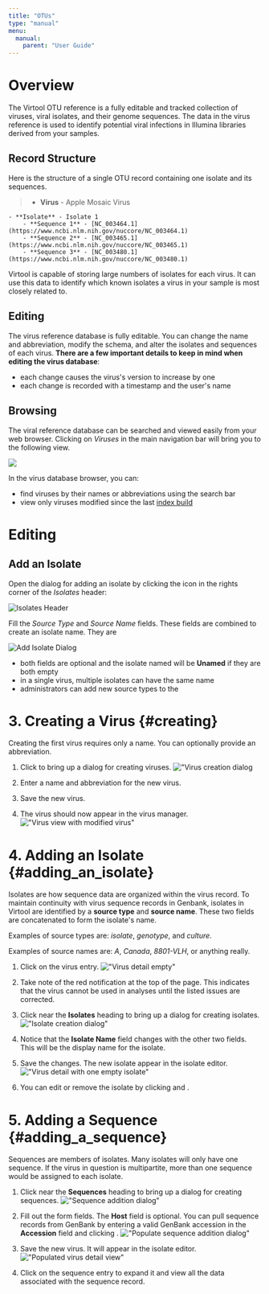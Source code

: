 ```yaml
---
title: "OTUs"
type: "manual"
menu:
  manual:
    parent: "User Guide"
---
```


# Overview

The Virtool OTU reference is a fully editable and tracked collection of viruses, viral isolates, and their genome sequences. The data in the virus reference is used to identify potential viral infections in Illumina libraries derived from your samples.

## Record Structure

Here is the structure of a single OTU record containing one isolate and its sequences.

> - **Virus** - Apple Mosaic Virus

    - **Isolate** - Isolate 1
        - **Sequence 1** - [NC_003464.1](https://www.ncbi.nlm.nih.gov/nuccore/NC_003464.1)
        - **Sequence 2** - [NC_003465.1](https://www.ncbi.nlm.nih.gov/nuccore/NC_003465.1)
        - **Sequence 3** - [NC_003480.1](https://www.ncbi.nlm.nih.gov/nuccore/NC_003480.1)

Virtool is capable of storing large numbers of isolates for each virus. It can use this data to identify which known isolates a virus in your sample is most closely related to.

## Editing

The virus reference database is fully editable. You can change the name and abbreviation, modify the schema, and alter the isolates and sequences of each virus. **There are a few important details to keep in mind when editing the virus database**:

- each change causes the virus's version to increase by one
- each change is recorded with a timestamp and the user's name

## Browsing

The viral reference database can be searched and viewed easily from your web browser. Clicking on _Viruses_ in the main navigation bar will bring you to the following view.

![](/docs_images/viruses_browse.png)

In the virus database browser, you can:

- find viruses by their names or abbreviations using the search bar
- view only viruses modified since the last [index build](/viruses/indexes.md)

# Editing

## Add an Isolate

Open the dialog for adding an isolate by clicking the <i class="vtfont i-new-entry"></i> icon in the rights corner of the _Isolates_ header:

![Isolates Header](/docs_images/viruses_isolates_header.png)

Fill the _Source Type_ and _Source Name_ fields. These fields are combined to create an isolate name. They are

![Add Isolate Dialog](/docs_images/viruses_add_isolate.png)

- both fields are optional and the isolate named will be **Unamed** if they are both empty
- in a single virus, multiple isolates can have the same name
- administrators can add new source types to the

# 3. Creating a Virus {#creating}

Creating the first virus requires only a name. You can optionally provide an abbreviation.

1. Click <i class="vtfont i-new-entry"></i> to bring up a dialog for creating viruses.
   !["Virus creation dialog](create.png)

2. Enter a name and abbreviation for the new virus.

3. Save the new virus.

4. The virus should now appear in the virus manager.
   !["Virus view with modified virus"](browse_tmv.png)

# 4. Adding an Isolate {#adding_an_isolate}

Isolates are how sequence data are organized within the virus record. To maintain continuity with virus sequence records in Genbank, isolates in Virtool are identified by a **source type** and **source name**. These two fields are concatenated to form the isolate's name.

Examples of source types are: _isolate_, _genotype_, and _culture_.

Examples of source names are: _A_, _Canada_, _8801-VLH_, or anything really.

1. Click on the virus entry.
   !["Virus detail empty"](tmv_empty.png)

2. Take note of the red notification at the top of the page. This indicates that the virus cannot be used in analyses until the listed issues are corrected.

3. Click <i class="vtfont i-new-entry"></i> near the **Isolates** heading to bring up a dialog for creating isolates.
   !["Isolate creation dialog"](create_isolate.png)

4. Notice that the **Isolate Name** field changes with the other two fields. This will be the display name for the isolate.

5. Save the changes. The new isolate appear in the isolate editor.
   !["Virus detail with one empty isolate"](empty_isolate.png)
6. You can edit or remove the isolate by clicking <i class="vtfont i-pencil"></i> and <i class="vtfont i-remove"></i>.

# 5. Adding a Sequence {#adding_a_sequence}

Sequences are members of isolates. Many isolates will only have one sequence. If the virus in question is multipartite, more than one sequence would be assigned to each isolate.

1. Click <i class="vtfont i-new-entry"></i> near the **Sequences** heading to bring up a dialog for creating sequences.
   !["Sequence addition dialog"](create_sequence.png)

2. Fill out the form fields. The **Host** field is optional. You can pull sequence records from GenBank by entering a valid GenBank accession in the **Accession** field and clicking <i class="vtfont i-wand"></i>.
   !["Populate sequence addition dialog"](create_sequence_2.png)

3. Save the new virus. It will appear in the isolate editor.
   !["Populated virus detail view"](isolate.png)
4. Click on the sequence entry to expand it and view all the data associated with the sequence record.
